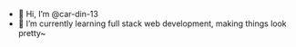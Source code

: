 - 👋 Hi, I’m @car-din-13
- 🌱 I’m currently learning full stack web development, making things look pretty~

